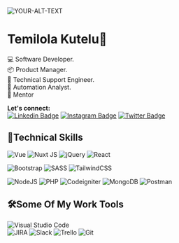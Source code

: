 
<!--
**temilolakutelu/temilolakutelu** is a ✨ _special_ ✨ repository because its `README.md` (this file) appears on your GitHub profile.

Here are some ideas to get you started:

- 🔭 I’m currently working on ...
- 🌱 I’m currently learning ...
- 👯 I’m looking to collaborate on ...
- 🤔 I’m looking for help with ...
- 💬 Ask me about ...
- 📫 How to reach me: ...
- 😄 Pronouns: ...
- ⚡ Fun fact: ...
-->
<picture>
 <source media="(prefers-color-scheme: dark)" srcset="YOUR-DARKMODE-IMAGE">
 <source media="(prefers-color-scheme: light)" srcset="YOUR-LIGHTMODE-IMAGE">
 <img alt="YOUR-ALT-TEXT" src="YOUR-DEFAULT-IMAGE">
</picture>

# Temilola Kutelu👋

  :computer: Software Developer.<br>
   :package: Product Manager. <br>
   :electric_plug: Technical Support Engineer. <br>
   :space_invader: Automation Analyst. <br>
   👯 Mentor <br>
   
**Let's connect:<br>**
[![Linkedin Badge](https://img.shields.io/badge/-Temilolakutelu-0A66C2?style=flat&labelColor=0A66C2&logo=linkedin&logoColor=white)]( https://www.linkedin.com/in/temilola-kutelu-714761a4/) [![Instagram Badge](https://img.shields.io/badge/-Lola_sapphire03-e84393?style=flat&labelColor=e84393&logo=instagram&logoColor=white)](https://instagram.com/Lola_sapphire03)  [![Twitter Badge](https://img.shields.io/badge/-Temilolasapphi1-00acee?style=flat&labelColor=00acee&logo=twitter&logoColor=white)](https://twitter.com/Temilolasapphi1)

## 💪Technical Skills 
![Vue](https://img.shields.io/badge/vue-42b883.svg?style=flat&logo=vue&logo=vue&logoColor=white)
![Nuxt JS](https://img.shields.io/badge/Nuxt-black?style=flat&logo=nuxt.js&logoColor=white) 
![jQuery](https://img.shields.io/badge/jquery-%230769AD.svg?style=flat&logo=jquery&logoColor=white) 
![React](https://img.shields.io/badge/react-%2320232a.svg?style=flat&logo=react&logoColor=%2361DAFB)


![Bootstrap](https://img.shields.io/badge/bootstrap-%231572B6.svg?style=flat&logo=bootstrap&logoColor=white)
![SASS](https://img.shields.io/badge/SASS-hotpink.svg?style=flat&logo=SASS&logoColor=white)
![TailwindCSS](https://img.shields.io/badge/tailwindcss-%2338B2AC.svg?style=flat&logo=tailwind-css&logoColor=white) 

![NodeJS](https://img.shields.io/badge/node.js-6DA55F?style=flat&logo=node.js&logoColor=white)
![PHP](https://img.shields.io/badge/php-474A8A.svg?style=flat&logo=php&logoColor=white) 
![Codeigniter](https://img.shields.io/badge/codeigniter-dd4814.svg?style=flat&logo=codeigniter&logoColor=white) 
![MongoDB](https://img.shields.io/badge/MongoDB-%234ea94b.svg?style=flat&logo=mongodb&logoColor=white)
![Postman](https://img.shields.io/badge/Postman-FF6C37?style=flat&logo=postman&logoColor=white)

## 🛠Some Of My Work Tools
![Visual Studio Code](https://img.shields.io/badge/Visual%20Studio%20Code-0078d7.svg?style=for-the-badge&logo=visual-studio-code&logoColor=white)  
![JIRA](https://img.shields.io/badge/Jira-%23026AA7.svg?style=for-the-badge&logo=Jira&logoColor=white)
![Slack](https://img.shields.io/badge/Slack-4A154B?style=for-the-badge&logo=slack&logoColor=white)
![Trello](https://img.shields.io/badge/Trello-%23026AA7.svg?style=for-the-badge&logo=Trello&logoColor=white)
![Git](https://img.shields.io/badge/git-%23F05033.svg?style=for-the-badge&logo=git&logoColor=white)
